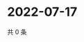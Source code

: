 # 2022-07-17

共 0 条

<!-- BEGIN WEIBO -->
<!-- 最后更新时间 Sun Jul 17 2022 17:01:24 GMT+0800 (China Standard Time) -->

<!-- END WEIBO -->
